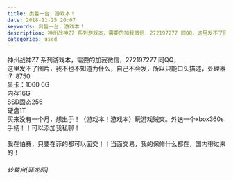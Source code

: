 ```yaml
---
title: 出售一台，游戏本！
date: 2018-11-25 20:07
keywords: 出售一台，游戏本！
description: 神州战神Z7 系列游戏本，需要的加我微信，272197277 同QQ，这里发不了图片，我不也不知道为什么，自己不会发，所以只能口头描述，处理器i7  8750显卡：1060 6G内存16GSSD固态256硬盘1T买来没有一个月，想出手！（游戏本！游戏本）玩游戏贼爽。外送一个xbox360s 手柄！！可以添加我私聊！我在怕赛，只要在菲的都可以面交！！当面交易，我的保修什么都在，国内带过来的！
categories: used
---
```

<td class="t_f" id="postmessage_2352748">

神州战神Z7 系列游戏本，需要的加我微信，272197277 同QQ，<br/>
这里发不了图片，我不也不知道为什么，自己不会发，所以只能口头描述，处理器i7  8750<br/>
显卡：1060 6G<br/>
内存16G<br/>
SSD固态256<br/>
硬盘1T<br/>
买来没有一个月，想出手！（游戏本！游戏本）玩游戏贼爽。外送一个xbox360s 手柄！！可以添加我私聊！<br/>
<br/>
我在怕赛，只要在菲的都可以面交！！当面交易，我的保修什么都在，国内带过来的！</td>
###### 转载自[菲龙网]